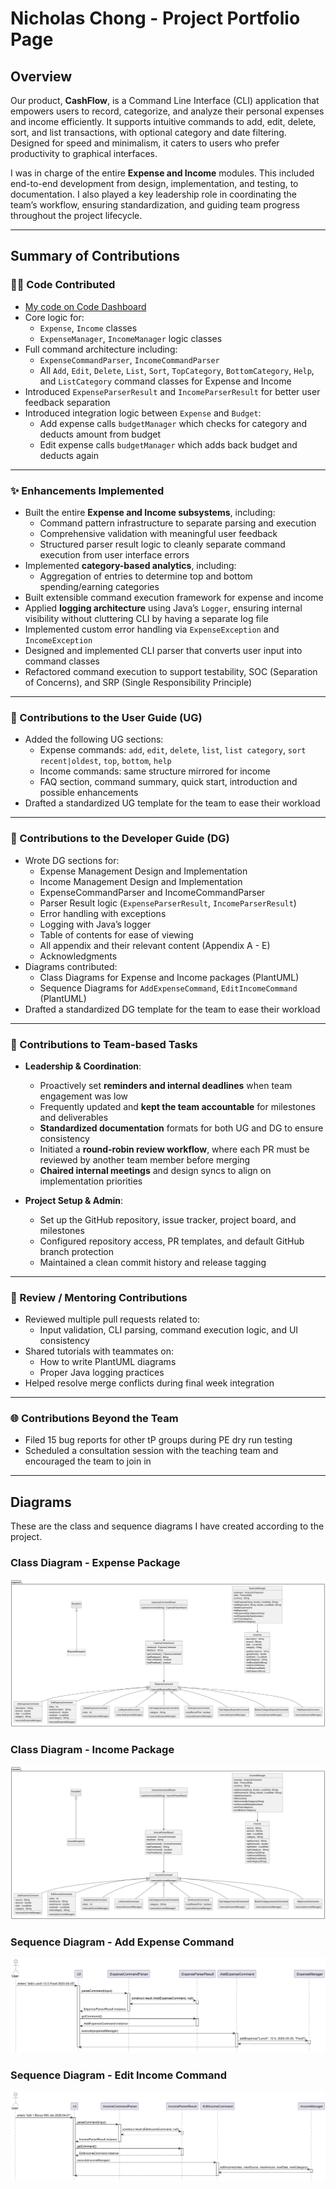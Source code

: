 # Nicholas Chong - Project Portfolio Page

## Overview

Our product, **CashFlow**, is a Command Line Interface (CLI) application that empowers users to record, categorize, and analyze their personal expenses and income efficiently. It supports intuitive commands to add, edit, delete, sort, and list transactions, with optional category and date filtering. Designed for speed and minimalism, it caters to users who prefer productivity to graphical interfaces.

I was in charge of the entire **Expense and Income** modules. This included end-to-end development from design, implementation, and testing, to documentation. I also played a key leadership role in coordinating the team’s workflow, ensuring standardization, and guiding team progress throughout the project lifecycle.

---

## Summary of Contributions

### 🧑‍💻 Code Contributed
- [My code on Code Dashboard](https://nus-cs2113-ay2425s2.github.io/tp-dashboard/?search=nicholascxh&breakdown=true)
- Core logic for:
  - `Expense`, `Income` classes
  - `ExpenseManager`, `IncomeManager` logic classes
- Full command architecture including:
  - `ExpenseCommandParser`, `IncomeCommandParser`
  - All `Add`, `Edit`, `Delete`, `List`, `Sort`, `TopCategory`, `BottomCategory`, `Help`, and `ListCategory` command classes for Expense and Income
- Introduced `ExpenseParserResult` and `IncomeParserResult` for better user feedback separation
- Introduced integration logic between `Expense` and `Budget`:
  - Add expense calls `budgetManager` which checks for category and deducts amount from budget
  - Edit expense calls `budgetManager` which adds back budget and deducts again

---

### ✨ Enhancements Implemented

- Built the entire **Expense and Income subsystems**, including:
  - Command pattern infrastructure to separate parsing and execution
  - Comprehensive validation with meaningful user feedback
  - Structured parser result logic to cleanly separate command execution from user interface errors
- Implemented **category-based analytics**, including:
  - Aggregation of entries to determine top and bottom spending/earning categories
- Built extensible command execution framework for expense and income
- Applied **logging architecture** using Java’s `Logger`, ensuring internal visibility without cluttering CLI by having a separate log file
- Implemented custom error handling via `ExpenseException` and `IncomeException`
- Designed and implemented CLI parser that converts user input into command classes
- Refactored command execution to support testability, SOC (Separation of Concerns), and SRP (Single Responsibility Principle)

---

### 📘 Contributions to the User Guide (UG)

- Added the following UG sections:
  - Expense commands: `add`, `edit`, `delete`, `list`, `list category`, `sort recent|oldest`, `top`, `bottom`, `help`
  - Income commands: same structure mirrored for income
  - FAQ section, command summary, quick start, introduction and possible enhancements
- Drafted a standardized UG template for the team to ease their workload

---

### 📗 Contributions to the Developer Guide (DG)

- Wrote DG sections for:
  - Expense Management Design and Implementation
  - Income Management Design and Implementation
  - ExpenseCommandParser and IncomeCommandParser
  - Parser Result logic (`ExpenseParserResult`, `IncomeParserResult`)
  - Error handling with exceptions
  - Logging with Java’s logger
  - Table of contents for ease of viewing
  - All appendix and their relevant content (Appendix A - E)
  - Acknowledgments
- Diagrams contributed:
  - Class Diagrams for Expense and Income packages (PlantUML)
  - Sequence Diagrams for `AddExpenseCommand`, `EditIncomeCommand` (PlantUML)
- Drafted a standardized DG template for the team to ease their workload

---

### 👥 Contributions to Team-based Tasks

- **Leadership & Coordination**:
  - Proactively set **reminders and internal deadlines** when team engagement was low
  - Frequently updated and **kept the team accountable** for milestones and deliverables
  - **Standardized documentation** formats for both UG and DG to ensure consistency
  - Initiated a **round-robin review workflow**, where each PR must be reviewed by another team member before merging
  - **Chaired internal meetings** and design syncs to align on implementation priorities

- **Project Setup & Admin**:
  - Set up the GitHub repository, issue tracker, project board, and milestones
  - Configured repository access, PR templates, and default GitHub branch protection
  - Maintained a clean commit history and release tagging

---

### 🤝 Review / Mentoring Contributions

- Reviewed multiple pull requests related to:
  - Input validation, CLI parsing, command execution logic, and UI consistency
- Shared tutorials with teammates on:
  - How to write PlantUML diagrams
  - Proper Java logging practices
- Helped resolve merge conflicts during final week integration

---

### 🌐 Contributions Beyond the Team

- Filed 15 bug reports for other tP groups during PE dry run testing
- Scheduled a consultation session with the teaching team and encouraged the team to join in

---

## Diagrams

These are the class and sequence diagrams I have created according to the project.

### Class Diagram - Expense Package

![Expense Class Diagram](../img_6.png)

### Class Diagram - Income Package

![Income Class Diagram](../img_5.png)

### Sequence Diagram - Add Expense Command

![AddExpenseCommand Sequence](../img_7.png)

### Sequence Diagram - Edit Income Command

![EditIncomeCommand Sequence](../img_8.png)